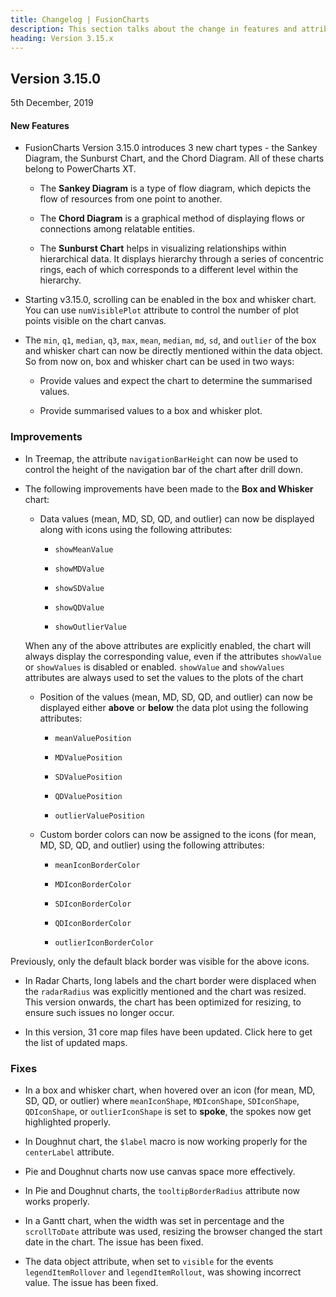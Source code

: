 ```yaml
---
title: Changelog | FusionCharts
description: This section talks about the change in features and attributes with latest released version.
heading: Version 3.15.x
---
```


<h2 class="sub-heading">Version 3.15.0</h2>

<p class="release-date">5th December, 2019</p>

<h4>New Features</h4>

- FusionCharts Version 3.15.0 introduces 3 new chart types - the Sankey Diagram, the Sunburst Chart, and the Chord Diagram. All of these charts belong to PowerCharts XT.

  - The **Sankey Diagram** is a type of flow diagram, which depicts the flow of resources from one point to another.

  - The **Chord Diagram** is a graphical method of displaying flows or connections among relatable entities.

  - The **Sunburst Chart** helps in visualizing relationships within hierarchical data. It displays hierarchy through a series of concentric rings, each of which corresponds to a different level within the hierarchy.

- Starting v3.15.0, scrolling can be enabled in the box and whisker chart. You can use `numVisiblePlot` attribute to control the number of plot points visible on the chart canvas.

- The `min`, `q1`, `median`, `q3`, `max`, `mean`, `median`, `md`, `sd`, and `outlier` of the box and whisker chart can now be directly mentioned within the data object. So from now on, box and whisker chart can be used in two ways:

  - Provide values and expect the chart to determine the summarised values.

  - Provide summarised values to a box and whisker plot.

### Improvements

- In Treemap, the attribute `navigationBarHeight` can now be used to control the height of the navigation bar of the chart after drill down.

- The following improvements have been made to the **Box and Whisker** chart:

  - Data values (mean, MD, SD, QD, and outlier) can now be displayed along with icons using the following attributes:

    - `showMeanValue`

    - `showMDValue`

    - `showSDValue`

    - `showQDValue`

    - `showOutlierValue`

  When any of the above attributes are explicitly enabled, the chart will always display the corresponding value, even if the attributes `showValue` or `showValues` is disabled or enabled. `showValue` and `showValues` attributes are always used to set the values to the plots of the chart

  - Position of the values (mean, MD, SD, QD, and outlier) can now be displayed either **above** or **below** the data plot using the following attributes:

    - `meanValuePosition`

    - `MDValuePosition`

    - `SDValuePosition`

    - `QDValuePosition`

    - `outlierValuePosition`

  - Custom border colors can now be assigned to the icons (for mean, MD, SD, QD, and outlier) using the following attributes:

    - `meanIconBorderColor`

    - `MDIconBorderColor`

    - `SDIconBorderColor`

    - `QDIconBorderColor`

    - `outlierIconBorderColor`

Previously, only the default black border was visible for the above icons.

- In Radar Charts, long labels and the chart border were displaced when the `radarRadius` was explicitly mentioned and the chart was resized. This version onwards, the chart has been optimized for resizing, to ensure such issues no longer occur.

- In this version, 31 core map files have been updated. Click here to get the list of updated maps.

### Fixes

- In a box and whisker chart, when hovered over an icon (for mean, MD, SD, QD, or outlier) where `meanIconShape`, `MDIconShape`, `SDIconShape`, `QDIconShape`, or `outlierIconShape` is set to **spoke**, the spokes now get highlighted properly.

- In Doughnut chart, the `$label` macro is now working properly for the `centerLabel` attribute.

- Pie and Doughnut charts now use canvas space more effectively.

- In Pie and Doughnut charts, the `tooltipBorderRadius` attribute now works properly.

- In a Gantt chart, when the width was set in percentage and the `scrollToDate` attribute was used, resizing the browser changed the start date in the chart. The issue has been fixed.

- The data object attribute, when set to `visible` for the events `legendItemRollover` and `legendItemRollout`, was showing incorrect value. The issue has been fixed.
